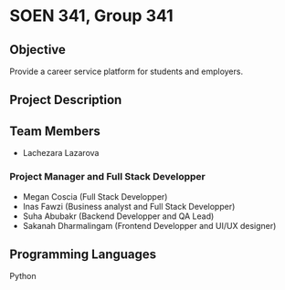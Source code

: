 # SOEN 341, Group 341

## Objective
Provide a career service platform for students and employers. 

## Project Description

## Team Members
- Lachezara Lazarova 
### Project Manager and Full Stack Developper
- Megan Coscia (Full Stack Developper)
- Inas Fawzi (Business analyst and Full Stack Developper)
- Suha Abubakr (Backend Developper and QA Lead)
- Sakanah Dharmalingam (Frontend Developper and UI/UX designer)

## Programming Languages
Python
